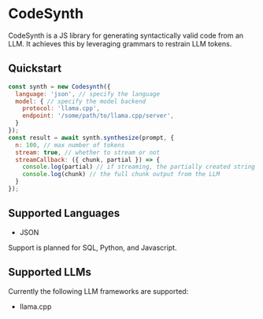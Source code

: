 # CodeSynth

CodeSynth is a JS library for generating syntactically valid code from an LLM. It achieves this by leveraging grammars to restrain LLM tokens.

## Quickstart

```javascript
const synth = new Codesynth({
  language: 'json', // specify the language
  model: { // specify the model backend
    protocol: 'llama.cpp',
    endpoint: '/some/path/to/llama.cpp/server',
  }
});
const result = await synth.synthesize(prompt, {
  n: 100, // max number of tokens
  stream: true, // whether to stream or not
  streamCallback: ({ chunk, partial }) => {
    console.log(partial) // if streaming, the partially created string output
    console.log(chunk) // the full chunk output from the LLM
  }
});
```

## Supported Languages

- JSON

Support is planned for SQL, Python, and Javascript.

## Supported LLMs

Currently the following LLM frameworks are supported:

- llama.cpp
